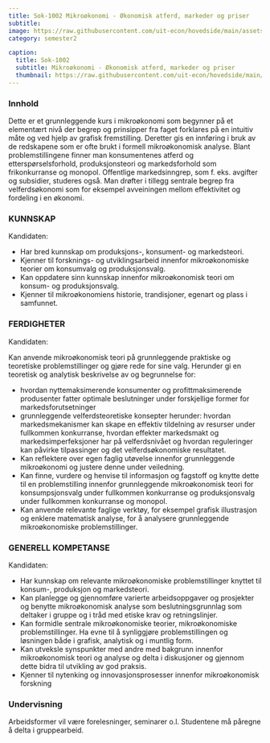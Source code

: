 ```yaml
---
title: Sok-1002 Mikroøkonomi - Økonomisk atferd, markeder og priser
subtitle: 
image: https://raw.githubusercontent.com/uit-econ/hovedside/main/assets/img/Sok-1002.jpg
category: semester2

caption:
  title: Sok-1002
  subtitle: Mikroøkonomi - Økonomisk atferd, markeder og priser
  thumbnail: https://raw.githubusercontent.com/uit-econ/hovedside/main/assets/img/Sok-1002.jpg
---
```


### Innhold
Dette er et grunnleggende kurs i mikroøkonomi som begynner på et elementært nivå der begrep og prinsipper fra faget forklares på en intuitiv måte og ved hjelp av grafisk fremstilling. Deretter gis en innføring i bruk av de redskapene som er ofte brukt i formell mikroøkonomisk analyse. Blant problemstillingene finner man konsumentenes atferd og etterspørselsforhold, produksjonsteori og markedsforhold som frikonkurranse og monopol. Offentlige markedsinngrep, som f. eks. avgifter og subsidier, studeres også. Man drøfter i tillegg sentrale begrep fra velferdsøkonomi som for eksempel avveiningen mellom effektivitet og fordeling i en økonomi.

### KUNNSKAP
Kandidaten:

- Har bred kunnskap om produksjons-, konsument- og markedsteori.
- Kjenner til forsknings- og utviklingsarbeid innenfor mikroøkonomiske teorier om konsumvalg og produksjonsvalg.
- Kan oppdatere sinn kunnskap innenfor mikroøkonomisk teori om konsum- og produksjonsvalg.
- Kjenner til mikroøkonomiens historie, trandisjoner, egenart og plass i samfunnet.

### FERDIGHETER
Kandidaten:

Kan anvende mikroøkonomisk teori på grunnleggende praktiske og teoretiske problemstillinger og gjøre rede for sine valg. Herunder gi en teoretisk og analytisk beskrivelse av og begrunnelse for:

- hvordan nyttemaksimerende konsumenter og profittmaksimerende produsenter fatter optimale beslutninger under forskjellige former for markedsforutsetninger
- grunnleggende velferdsteoretiske konsepter herunder: hvordan markedsmekanismer kan skape en effektiv tildelning av resurser under fullkommen konkurranse, hvordan effekter markedsmakt og markedsimperfeksjoner har på velferdsnivået og hvordan reguleringer kan påvirke tilpassinger og det velferdsøkonomiske resultatet.
- Kan reflektere over egen faglig utøvelse innenfor grunnleggende mikroøkonomi og justere denne under veiledning.
- Kan finne, vurdere og henvise til informasjon og fagstoff og knytte dette til en problemstilling innenfor grunnleggende mikroøkonomisk teori for konsumpsjonsvalg under fullkommen konkurranse og produksjonsvalg under fullkommen konkurranse og monopol.
- Kan anvende relevante faglige verktøy, for eksempel grafisk illustrasjon og enklere matematisk analyse, for å analysere grunnleggende mikroøkonomiske problemstillinger.

### GENERELL KOMPETANSE

Kandidaten:

- Har kunnskap om relevante mikroøkonomiske problemstillinger knyttet til konsum-, produksjon og markedsteori.
- Kan planlegge og gjennomføre varierte arbeidsoppgaver og prosjekter og benytte mikroøkonomisk analyse som beslutningsgrunnlag som deltaker i gruppe og i tråd med etiske krav og retningslinjer.
- Kan formidle sentrale mikroøkonomiske teorier, mikroøkonomiske problemstillinger. Ha evne til å synliggjøre problemstillingen og løsningen både i grafisk, analytisk og i muntlig form.
- Kan utveksle synspunkter med andre med bakgrunn innenfor mikroøkonomisk teori og analyse og delta i diskusjoner og gjennom dette bidra til utvikling av god praksis.
- Kjenner til nytenking og innovasjonsprosesser innenfor mikroøkonomisk forskning


### Undervisning
Arbeidsformer vil være forelesninger, seminarer o.l. Studentene må påregne å delta i gruppearbeid. 
